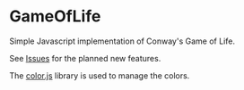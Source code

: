 # GameOfLife
Simple Javascript implementation of Conway's Game of Life.

See [Issues](https://github.com/ildave/GameOfLife/labels/enhancement) for the planned new features.

The [color.js](https://github.com/eligrey/color.js) library is used to manage the colors.
